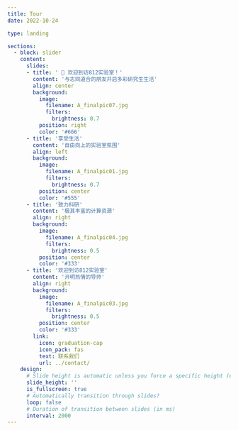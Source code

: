 ```yaml
---
title: Tour
date: 2022-10-24

type: landing

sections:
  - block: slider
    content:
      slides:
      - title: ' 👋 欢迎到访812实验室！'
        content: '与志同道合的朋友开启多彩研究生生活'
        align: center
        background:
          image:
            filename: A_finalpic07.jpg
            filters:
              brightness: 0.7
          position: right
          color: '#666'
      - title: '享受生活'
        content: '自由向上的实验室氛围'
        align: left
        background:
          image:
            filename: A_finalpic01.jpg
            filters:
              brightness: 0.7
          position: center
          color: '#555'
      - title: '致力科研'
        content: '极其丰富的计算资源'
        align: right
        background:
          image:
            filename: A_finalpic04.jpg
            filters:
              brightness: 0.5
          position: center
          color: '#333'
      - title: '欢迎到访812实验室'
        content: '开明热情的导师'
        align: right
        background:
          image:
            filename: A_finalpic03.jpg
            filters:
              brightness: 0.5
          position: center
          color: '#333'
        link:
          icon: graduation-cap
          icon_pack: fas
          text: 联系我们
          url: ../contact/
    design:
      # Slide height is automatic unless you force a specific height (e.g. '400px')
      slide_height: ''
      is_fullscreen: true
      # Automatically transition through slides?
      loop: false
      # Duration of transition between slides (in ms)
      interval: 2000
---
```

